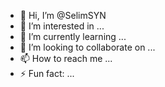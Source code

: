 - 👋 Hi, I’m @SelimSYN
- 👀 I’m interested in ...
- 🌱 I’m currently learning ...
- 💞️ I’m looking to collaborate on ...
- 📫 How to reach me ...
- ⚡ Fun fact: ...

<!---
SelimSYN/SelimSYN is a ✨ special ✨ repository because its `README.md` (this file) appears on your GitHub profile.
You can click the Preview link to take a look at your changes.
--->
